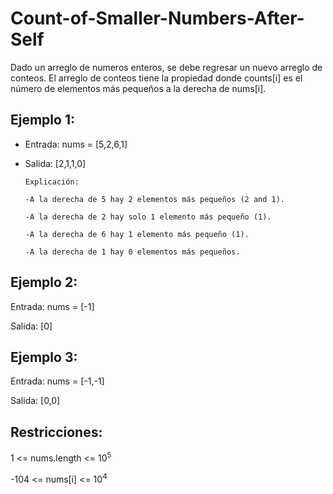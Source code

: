 # Count-of-Smaller-Numbers-After-Self
Dado un arreglo de numeros enteros, se debe regresar un nuevo arreglo de conteos. El arreglo de conteos tiene la propiedad donde counts[i] es el número de elementos más pequeños a la derecha de nums[i].

## **Ejemplo 1:**

- Entrada: nums = [5,2,6,1]

- Salida: [2,1,1,0]

      Explicación:

      -A la derecha de 5 hay 2 elementos más pequeños (2 and 1).

      -A la derecha de 2 hay solo 1 elemento más pequeño (1).

      -A la derecha de 6 hay 1 elemento más pequeño (1).

      -A la derecha de 1 hay 0 elementos más pequeños.



## **Ejemplo 2:**

Entrada: nums = [-1]

Salida: [0]

## **Ejemplo 3:**

Entrada: nums = [-1,-1]

Salida: [0,0]
 

## **Restricciones:**
1 <= nums.length <= 10<sup>5</sup>

-104 <= nums[i] <= 10<sup>4</sup>
